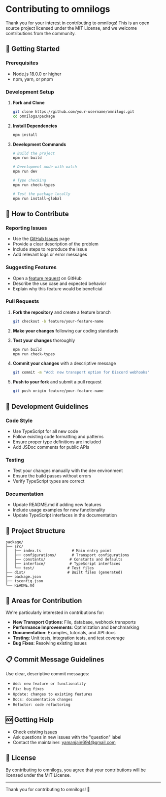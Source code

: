 # Contributing to omnilogs

Thank you for your interest in contributing to omnilogs! This is an open source project licensed under the MIT License, and we welcome contributions from the community.

## 🚀 Getting Started

### Prerequisites

- Node.js 18.0.0 or higher
- npm, yarn, or pnpm

### Development Setup

1. **Fork and Clone**
   ```bash
   git clone https://github.com/your-username/omnilogs.git
   cd omnilogs/package
   ```

2. **Install Dependencies**
   ```bash
   npm install
   ```

3. **Development Commands**
   ```bash
   # Build the project
   npm run build

   # Development mode with watch
   npm run dev

   # Type checking
   npm run check-types

   # Test the package locally
   npm run install-global
   ```

## 🤝 How to Contribute

### Reporting Issues

- Use the [GitHub Issues](https://github.com/yaman-694/omnilogs/issues) page
- Provide a clear description of the problem
- Include steps to reproduce the issue
- Add relevant logs or error messages

### Suggesting Features

- Open a [feature request](https://github.com/yaman-694/omnilogs/issues) on GitHub
- Describe the use case and expected behavior
- Explain why this feature would be beneficial

### Pull Requests

1. **Fork the repository** and create a feature branch
   ```bash
   git checkout -b feature/your-feature-name
   ```

2. **Make your changes** following our coding standards

3. **Test your changes** thoroughly
   ```bash
   npm run build
   npm run check-types
   ```

4. **Commit your changes** with a descriptive message
   ```bash
   git commit -m "Add: new transport option for Discord webhooks"
   ```

5. **Push to your fork** and submit a pull request
   ```bash
   git push origin feature/your-feature-name
   ```

## 📝 Development Guidelines

### Code Style

- Use TypeScript for all new code
- Follow existing code formatting and patterns
- Ensure proper type definitions are included
- Add JSDoc comments for public APIs

### Testing

- Test your changes manually with the dev environment
- Ensure the build passes without errors
- Verify TypeScript types are correct

### Documentation

- Update README.md if adding new features
- Include usage examples for new functionality
- Update TypeScript interfaces in the documentation

## 🔧 Project Structure

```
package/
├── src/
│   ├── index.ts              # Main entry point
│   ├── configurations/       # Transport configurations
│   ├── constants/           # Constants and defaults
│   ├── interface/           # TypeScript interfaces
│   └── test/               # Test files
├── dist/                   # Built files (generated)
├── package.json
├── tsconfig.json
└── README.md
```

## 🎯 Areas for Contribution

We're particularly interested in contributions for:

- **New Transport Options**: File, database, webhook transports
- **Performance Improvements**: Optimization and benchmarking
- **Documentation**: Examples, tutorials, and API docs
- **Testing**: Unit tests, integration tests, and test coverage
- **Bug Fixes**: Resolving existing issues

## 📋 Commit Message Guidelines

Use clear, descriptive commit messages:

- `Add: new feature or functionality`
- `Fix: bug fixes`
- `Update: changes to existing features`
- `Docs: documentation changes`
- `Refactor: code refactoring`

## 🆘 Getting Help

- Check existing [issues](https://github.com/yaman-694/omnilogs/issues)
- Ask questions in new issues with the "question" label
- Contact the maintainer: [yamanjain694@gmail.com](mailto:yamanjain694@gmail.com)

## 📄 License

By contributing to omnilogs, you agree that your contributions will be licensed under the MIT License.

---

Thank you for contributing to omnilogs! 🎉